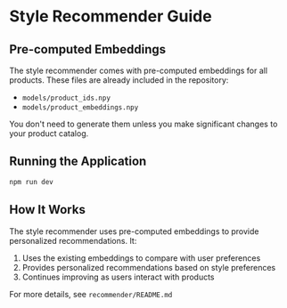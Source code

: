 # Style Recommender Guide

## Pre-computed Embeddings

The style recommender comes with pre-computed embeddings for all products. These files are already included in the repository:
- `models/product_ids.npy`
- `models/product_embeddings.npy`

You don't need to generate them unless you make significant changes to your product catalog.

## Running the Application

```bash
npm run dev
```

## How It Works

The style recommender uses pre-computed embeddings to provide personalized recommendations. It:

1. Uses the existing embeddings to compare with user preferences
2. Provides personalized recommendations based on style preferences
3. Continues improving as users interact with products

For more details, see `recommender/README.md`
